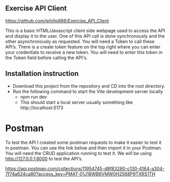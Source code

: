 
## Exercise API Client

https://github.com/jphilip666/Exercise_API_Client

This is a basic HTML/Javascript client side webpage used to access the API and display it to the user.
One of this API call is done synchronously and the other asynchronously as requested. 
You will need a Token to call these API’s. There is a create token feature on the top right where you can enter your credentials to receive a new token. You will need to enter this token in the Token field before calling the API's.

## Installation instruction

- Download this project from the repository and CD into the root directory.
- Run the following command to start the Vite development server locally
    - npm run dev
    - This should start a local server usually something like  http://localhost:5173

# Postman

To test the API I created some postman requests to make it easier to test it in postman. You can use the link below and then import it in your Postman. You will need the CRUD application running to test it. We will be using http://127.0.0.1:8000 to test the API’s.

https://api.postman.com/collections/11954745-d8f83280-c130-4164-a304-7f74a624ca80?access_key=PMAT-01J18WB6VMW0H2568P9TXRS1TH